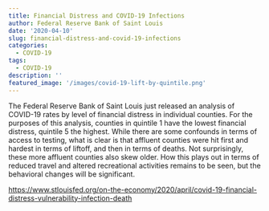 ```yaml
---
title: Financial Distress and COVID-19 Infections
author: Federal Reserve Bank of Saint Louis
date: '2020-04-10'
slug: financial-distress-and-covid-19-infections
categories: 
  - COVID-19
tags: 
  - COVID-19
description: ''
featured_image: '/images/covid-19-lift-by-quintile.png'
---
```

The Federal Reserve Bank of Saint Louis just released an analysis of COVID-19 rates by level of financial distress in individual counties.  For the purposes of this analysis, counties in quintile 1 have the lowest financial distress, quintile 5 the highest.  While there are some confounds in terms of access to testing, what is clear is that affluent counties were hit first and hardest in terms of liftoff, and then in terms of deaths.  Not surprisingly, these more affluent counties also skew older.  How this plays out in terms of reduced travel and altered recreational activities remains to be seen, but the behavioral changes will be significant.

https://www.stlouisfed.org/on-the-economy/2020/april/covid-19-financial-distress-vulnerability-infection-death
